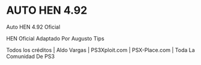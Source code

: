 # AUTO HEN 4.92

Auto HEN 4.92 Oficial

HEN Oficial Adaptado Por Augusto Tips

Todos los créditos | Aldo Vargas | PS3Xploit.com | PSX-Place.com | Toda La Comunidad De PS3
